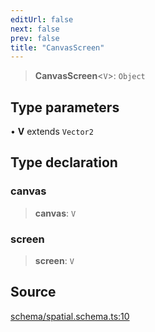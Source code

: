 ```yaml
---
editUrl: false
next: false
prev: false
title: "CanvasScreen"
---
```


> **CanvasScreen**\<`V`\>: `Object`

## Type parameters

• **V** extends `Vector2`

## Type declaration

### canvas

> **canvas**: `V`

### screen

> **screen**: `V`

## Source

[schema/spatial.schema.ts:10](https://github.com/nodenogg-in/alpha-p2p/blob/abd15ac8ea05df755d6048ca2d2de6e86911127a/packages/infinitykit/src/schema/spatial.schema.ts#L10)

